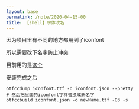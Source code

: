 ```yaml
---
layout: base
permalink: /note/2020-04-15-00
title: 【shell】字体改名
---
```


因为项目里有不同的地方都用到了iconfont

所以需要改下名字防止冲突

目前用的是[这个](https://github.com/caryll/otfcc)

安装完成之后

```shell
otfccdump iconfont.ttf -o iconfont.json --pretty
# 然后把里面的iconfont字样替换成新名字
otfccbuild iconfont.json -o newName.ttf -O3 -s
```
